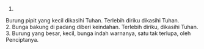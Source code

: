 1.
Burung pipit yang kecil dikasihi Tuhan.
Terlebih diriku dikasihi Tuhan.
<br>
2.
Bunga bakung di padang diberi keindahan.
Terlebih diriku, dikasihi Tuhan.
<br>
3.
Burung yang besar, kecil, bunga indah warnanya,
satu tak terlupa, oleh Penciptanya.